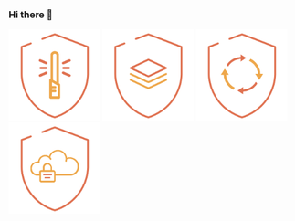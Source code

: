### Hi there 👋

<!--
**igorgiumellizup/igorgiumellizup** is a ✨ _special_ ✨ repository because its `README.md` (this file) appears on your GitHub profile.

Here are some ideas to get you started:

- 🔭 I’m currently working on ...
- 🌱 I’m currently learning ...
- 👯 I’m looking to collaborate on ...
- 🤔 I’m looking for help with ...
- 💬 Ask me about ...
- 📫 How to reach me: ...
- 😄 Pronouns: ...
- ⚡ Fun fact: ...
-->
<img src='badges/desenvolvimento_seguro.png' alt='badges/desenvolvimento_seguro.png' width='160px' />
<img src='badges/regulatorios.png' alt='badges/regulatorios.png' width='160px' />
<img src='badges/ssdlc.png' alt='badges/ssdlc.png' width='160px' /><img src='badges/cloudsec.png' alt='badges/cloudsec.png' width='160px' />